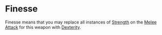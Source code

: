 # Finesse
Finesse means that you may replace all instances of [Strength](../../../../Player%20Characters/Chosen%20Statistics/Strength.md) on the [Melee Attack](../../../../Game%20Procedures/Melee%20Attack.md) for this weapon with [Dexterity](../../../../Player%20Characters/Chosen%20Statistics/Dexterity.md).